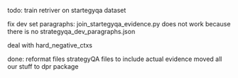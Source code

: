 todo:
train retriver on startegyqa dataset

fix dev set paragraphs:
join_startegyqa_evidence.py does not work because there is no strategyqa_dev_paragraphs.json

deal with hard_negative_ctxs

done:
reformat files strategyQA files to include actual evidence moved all our stuff to dpr package
